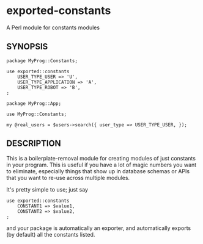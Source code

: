 # exported-constants
A Perl module for constants modules

## SYNOPSIS

    package MyProg::Constants;

    use exported::constants
        USER_TYPE_USER => 'U',
        USER_TYPE_APPLICATION => 'A',
        USER_TYPE_ROBOT => 'B',
    ;

    package MyProg::App;

    use MyProg::Constants;

    my @real_users = $users->search({ user_type => USER_TYPE_USER, });

## DESCRIPTION

This is a boilerplate-removal module for creating modules of just constants in your program.
This is useful if you have a lot of magic numbers you want to eliminate,
especially things that show up in database schemas or APIs that you want to re-use across multiple modules.

It's pretty simple to use;
just say

    use exported::constants
        CONSTANT1 => $value1,
        CONSTANT2 => $value2,
    ;

and your package is automatically an exporter,
and automatically exports (by default) all the constants listed.
